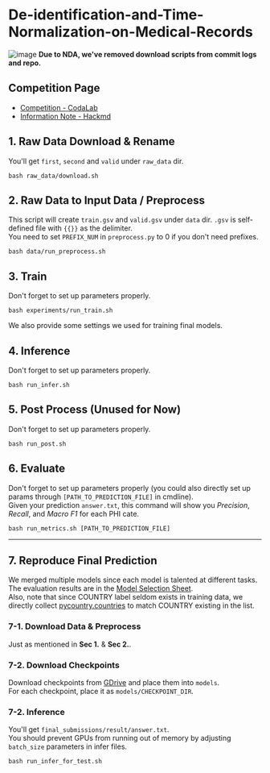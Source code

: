 # De-identification-and-Time-Normalization-on-Medical-Records
![image](https://github.com/hi-i-m-GTooth/De-identification-and-Time-Normalization-on-Medical-Records/assets/31925572/3e4d82f0-c201-432b-a09f-b4b02176a3c7)
**Due to NDA, we've removed download scripts from commit logs and repo.**
## Competition Page
* [Competition - CodaLab](https://codalab.lisn.upsaclay.fr/competitions/15425#participate-get_starting_kit)
* [Information Note - Hackmd](https://hackmd.io/@GTooth/ryJAkhuVa)
## 1. Raw Data Download & Rename
You'll get `first`, `second` and `valid` under `raw_data` dir.
```
bash raw_data/download.sh
```

## 2. Raw Data to Input Data / Preprocess
This script will create `train.gsv` and `valid.gsv` under `data` dir. `.gsv` is self-defined file with `{{}}` as the delimiter.  
You need to set `PREFIX_NUM` in `preprocess.py` to 0 if you don't need prefixes.
```
bash data/run_preprocess.sh
```

## 3. Train
Don't forget to set up parameters properly.
```
bash experiments/run_train.sh
```
  
We also provide some settings we used for training final models.

## 4. Inference
Don't forget to set up parameters properly.
```
bash run_infer.sh
```

## 5. Post Process (Unused for Now)
Don't forget to set up parameters properly.
```
bash run_post.sh
```

## 6. Evaluate
Don't forget to set up parameters properly (you could also directly set up params through `[PATH_TO_PREDICTION_FILE]` in cmdline).  
Given your prediction `answer.txt`, this command will show you *Precision*, *Recall*, and *Macro F1* for each PHI cate.
```
bash run_metrics.sh [PATH_TO_PREDICTION_FILE]
```
---
## 7. Reproduce Final Prediction
We merged multiple models since each model is talented at different tasks. The evaluation results are in the [Model Selection Sheet](https://docs.google.com/spreadsheets/d/1tddZNOPtSl4XWwsowrzAaIiyUH-IJ0MBUie6D6jRX58/edit?usp=sharing).  
Also, note that since COUNTRY label seldom exists in training data, we directly collect [pycountry.countries](https://github.com/pycountry/pycountry) to match COUNTRY existing in the list.
### 7-1. Download Data & Preprocess
Just as mentioned in **Sec 1.** & **Sec 2.**.
### 7-2. Download Checkpoints 
Download checkpoints from [GDrive](https://drive.google.com/drive/folders/1v4yNaS4LIoXchaYl4sNYwidCW5FCurM0?usp=drive_link) and place them into `models`.  
For each checkpoint, place it as `models/CHECKPOINT_DIR`.
### 7-2. Inference
You'll get `final_submissions/result/answer.txt`.  
You should prevent GPUs from running out of memory by adjusting `batch_size` parameters in infer files.
```
bash run_infer_for_test.sh
```
